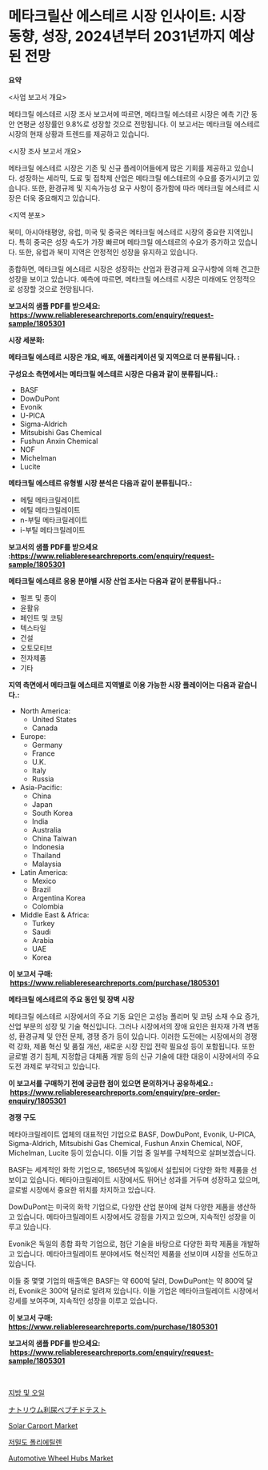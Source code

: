 <p><h1>메타크릴산 에스테르 시장 인사이트: 시장 동향, 성장, 2024년부터 2031년까지 예상된 전망</h1></p><p><strong>요약</strong></p>
<p><p><사업 보고서 개요></p><p>메타크릴 에스테르 시장 조사 보고서에 따르면, 메타크릴 에스테르 시장은 예측 기간 동안 연평균 성장률인 9.8%로 성장할 것으로 전망됩니다. 이 보고서는 메타크릴 에스테르 시장의 현재 상황과 트렌드를 제공하고 있습니다.</p><p><시장 조사 보고서 개요></p><p>메타크릴 에스테르 시장은 기존 및 신규 플레이어들에게 많은 기회를 제공하고 있습니다. 성장하는 세라믹, 도료 및 접착제 산업은 메타크릴 에스테르의 수요를 증가시키고 있습니다. 또한, 환경규제 및 지속가능성 요구 사항이 증가함에 따라 메타크릴 에스테르 시장은 더욱 중요해지고 있습니다.</p><p><지역 분포></p><p>북미, 아시아태평양, 유럽, 미국 및 중국은 메타크릴 에스테르 시장의 중요한 지역입니다. 특히 중국은 성장 속도가 가장 빠르며 메타크릴 에스테르의 수요가 증가하고 있습니다. 또한, 유럽과 북미 지역은 안정적인 성장을 유지하고 있습니다.</p><p>종합하면, 메타크릴 에스테르 시장은 성장하는 산업과 환경규제 요구사항에 의해 견고한 성장을 보이고 있습니다. 예측에 따르면, 메타크릴 에스테르 시장은 미래에도 안정적으로 성장할 것으로 전망됩니다.</p></p>
<p><strong>보고서의 샘플 PDF를 받으세요: &nbsp;<a href="https://www.reliableresearchreports.com/enquiry/request-sample/1805301">https://www.reliableresearchreports.com/enquiry/request-sample/1805301</a></strong></p>
<p><strong>시장 세분화:</strong></p>
<p><strong> 메타크릴 에스테르 시장은 개요, 배포, 애플리케이션 및 지역으로 더 분류됩니다. :</strong></p>
<p><strong>구성요소 측면에서는 메타크릴 에스테르 시장은 다음과 같이 분류됩니다.:</strong></p>
<p><ul><li>BASF</li><li>DowDuPont</li><li>Evonik</li><li>U-PICA</li><li>Sigma-Aldrich</li><li>Mitsubishi Gas Chemical</li><li>Fushun Anxin Chemical</li><li>NOF</li><li>Michelman</li><li>Lucite</li></ul></p>
<p><strong> 메타크릴 에스테르 유형별 시장 분석은 다음과 같이 분류됩니다.:</strong></p>
<p><ul><li>메틸 메타크릴레이트</li><li>에틸 메타크릴레이트</li><li>n-부틸 메타크릴레이트</li><li>i-부틸 메타크릴레이트</li></ul></p>
<p><strong>보고서의 샘플 PDF를 받으세요 :<a href="https://www.reliableresearchreports.com/enquiry/request-sample/1805301">https://www.reliableresearchreports.com/enquiry/request-sample/1805301</a></strong></p>
<p><strong> 메타크릴 에스테르 응용 분야별 시장 산업 조사는 다음과 같이 분류됩니다.:</strong></p>
<p><ul><li>펄프 및 종이</li><li>윤활유</li><li>페인트 및 코팅</li><li>텍스타일</li><li>건설</li><li>오토모티브</li><li>전자제품</li><li>기타</li></ul></p>
<p><strong>지역 측면에서 메타크릴 에스테르 지역별로 이용 가능한 시장 플레이어는 다음과 같습니다.:</strong></p>
<p><ul>
    <li>
        North America:
        <ul>
            <li>United States</li>
            <li>Canada</li>
        </ul>
    </li>
    <li>
        Europe:
        <ul>
            <li>Germany</li>
            <li>France</li>
            <li>U.K.</li>
            <li>Italy</li>
            <li>Russia</li>
        </ul>
    </li>
    <li>
        Asia-Pacific:
        <ul>
            <li>China</li>
            <li>Japan</li>
            <li>South Korea</li>
            <li>India</li>
            <li>Australia</li>
            <li>China Taiwan</li>
            <li>Indonesia</li>
            <li>Thailand</li>
            <li>Malaysia</li>
        </ul>
    </li>
    <li>
        Latin America:
        <ul>
            <li>Mexico</li>
            <li>Brazil</li>
            <li>Argentina Korea</li>
            <li>Colombia</li>
        </ul>
    </li>
    <li>
        Middle East & Africa:
        <ul>
            <li>Turkey</li>
            <li>Saudi</li>
            <li>Arabia</li>
            <li>UAE</li>
            <li>Korea</li>
        </ul>
    </li>
    </ul></p>
<p><strong>이 보고서 구매: &nbsp;<a href="https://www.reliableresearchreports.com/purchase/1805301">https://www.reliableresearchreports.com/purchase/1805301</a></strong></p>
<p><strong>메타크릴 에스테르의 주요 동인 및 장벽 시장</strong></p>
<p><p>메타크릴 에스테르 시장에서의 주요 기동 요인은 고성능 폴리머 및 코팅 소재 수요 증가, 산업 부문의 성장 및 기술 혁신입니다. 그러나 시장에서의 장애 요인은 원자재 가격 변동성, 환경규제 및 안전 문제, 경쟁 증가 등이 있습니다. 이러한 도전에는 시장에서의 경쟁력 강화, 제품 혁신 및 품질 개선, 새로운 시장 진입 전략 필요성 등이 포함됩니다. 또한 글로벌 경기 침체, 지정합금 대체품 개발 등의 신규 기술에 대한 대응이 시장에서의 주요 도전 과제로 부각되고 있습니다.</p></p>
<p><strong>이 보고서를 구매하기 전에 궁금한 점이 있으면 문의하거나 공유하세요.: &nbsp;<a href="https://www.reliableresearchreports.com/enquiry/pre-order-enquiry/1805301">https://www.reliableresearchreports.com/enquiry/pre-order-enquiry/1805301</a></strong></p>
<p><strong>경쟁 구도</strong></p>
<p><p>메타아크릴레이트 업체의 대표적인 기업으로 BASF, DowDuPont, Evonik, U-PICA, Sigma-Aldrich, Mitsubishi Gas Chemical, Fushun Anxin Chemical, NOF, Michelman, Lucite 등이 있습니다. 이들 기업 중 일부를 구체적으로 살펴보겠습니다.</p><p>BASF는 세계적인 화학 기업으로, 1865년에 독일에서 설립되어 다양한 화학 제품을 선보이고 있습니다. 메타아크릴레이트 시장에서도 뛰어난 성과를 거두며 성장하고 있으며, 글로벌 시장에서 중요한 위치를 차지하고 있습니다.</p><p>DowDuPont는 미국의 화학 기업으로, 다양한 산업 분야에 걸쳐 다양한 제품을 생산하고 있습니다. 메타아크릴레이트 시장에서도 강점을 가지고 있으며, 지속적인 성장을 이루고 있습니다.</p><p>Evonik은 독일의 종합 화학 기업으로, 첨단 기술을 바탕으로 다양한 화학 제품을 개발하고 있습니다. 메타아크릴레이트 분야에서도 혁신적인 제품을 선보이며 시장을 선도하고 있습니다.</p><p>이들 중 몇몇 기업의 매출액은 BASF는 약 600억 달러, DowDuPont는 약 800억 달러, Evonik은 300억 달러로 알려져 있습니다. 이들 기업은 메타아크릴레이트 시장에서 강세를 보여주며, 지속적인 성장을 이루고 있습니다.</p></p>
<p><strong>이 보고서 구매: &nbsp; <a href="https://www.reliableresearchreports.com/purchase/1805301">https://www.reliableresearchreports.com/purchase/1805301</a></strong></p>
<p><strong>보고서의 샘플 PDF를 받으세요: &nbsp;<a href="https://www.reliableresearchreports.com/enquiry/request-sample/1805301">https://www.reliableresearchreports.com/enquiry/request-sample/1805301</a></strong><strong></strong></p>
<p>&nbsp;</p>
<p><p><a href="https://github.com/Skyleitney456456/Market-Research-Report-List-1/blob/main/86274168693.md">지방 및 오일</a></p><p><a href="https://github.com/LeanneBruen2023/Market-Research-Report-List-1/blob/main/28311529460.md">ナトリウム利尿ペプチドテスト</a></p><p><a href="https://issuu.com/reportprime-2/docs/solar-carport-market-size-2030.pptx">Solar Carport Market</a></p><p><a href="https://github.com/vs10l4sfg5c/Market-Research-Report-List-1/blob/main/81248378692.md">저밀도 폴리에틸렌</a></p><p><a href="https://issuu.com/reportprime-2/docs/automotive-wheel-hubs-market-size-2030.pptx">Automotive Wheel Hubs Market</a></p></p>